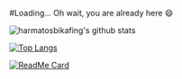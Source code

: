 #Loading... Oh wait, you are already here :smile:

![harmatosbikafing's github stats](https://github-readme-stats.vercel.app/api?username=harmatosbikafing&show_icons=true&theme=radical)

[![Top Langs](https://github-readme-stats.vercel.app/api/top-langs/?username=harmatosbikafing&layout=compact&theme=dracula)](https://github.com/harmatosbikafing/github-readme-stats)

[![ReadMe Card](https://github-readme-stats.vercel.app/api/pin/?username=harmatosbikafing&repo=webpage&show_owner&theme=dracula)](https://github.com/harmatosbikafing/github-readme-stats)

<!--
**harmatosbikafing/harmatosbikafing** is a ✨ _special_ ✨ repository because its `README.md` (this file) appears on your GitHub profile.

Here are some ideas to get you started:

- 🔭 I’m currently working on ...
- 🌱 I’m currently learning ...
- 👯 I’m looking to collaborate on ...
- 🤔 I’m looking for help with ...
- 💬 Ask me about ...
- 📫 How to reach me: ...
- 😄 Pronouns: ...
- ⚡ Fun fact: ...
-->
